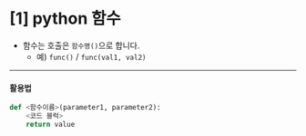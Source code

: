 # [1] python 함수

* 함수는 호출은 `함수명()`으로 합니다. 
    * 예) `func()` / `func(val1, val2)`

---

#### 활용법

```python
def <함수이름>(parameter1, parameter2):
    <코드 블럭>
    return value
```

